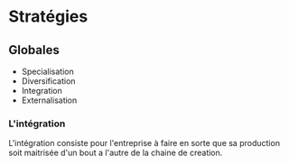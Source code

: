 # Stratégies
## Globales

- Specialisation
- Diversification
- Integration
- Externalisation

### L'intégration

L'intégration consiste pour l'entreprise à faire en sorte que sa production soit maitrisée d'un bout a l'autre de la chaine de creation.
